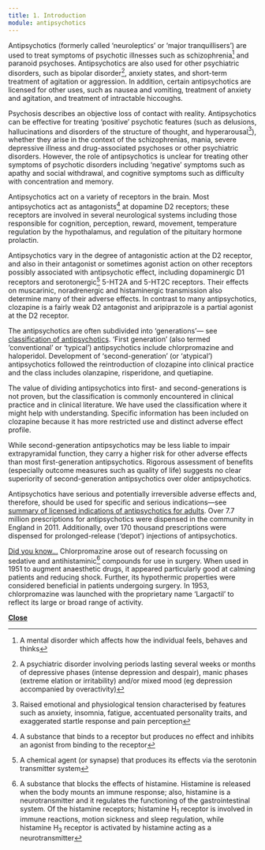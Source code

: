 ```yaml
---
title: 1. Introduction
module: antipsychotics
---
```


Antipsychotics (formerly called ‘neuroleptics’ or ‘major tranquillisers’) are used to treat symptoms of psychotic illnesses such as schizophrenia[^1] and paranoid psychoses. Antipsychotics are also used for other psychiatric disorders, such as bipolar disorder[^2], anxiety states, and short-term treatment of agitation or aggression. In addition, certain antipsychotics are licensed for other uses, such as nausea and vomiting, treatment of anxiety and agitation, and treatment of intractable hiccoughs.

Psychosis describes an objective loss of contact with reality. Antipsychotics can be effective for treating ‘positive’ psychotic features (such as delusions, hallucinations and disorders of the structure of thought, and hyperarousal[^3]), whether they arise in the context of the schizophrenias, mania, severe depressive illness and drug-associated psychoses or other psychiatric disorders. However, the role of antipsychotics is unclear for treating other symptoms of psychotic disorders including ‘negative’ symptoms such as apathy and social withdrawal, and cognitive symptoms such as difficulty with concentration and memory.

Antipsychotics act on a variety of receptors in the brain. Most antipsychotics act as antagonists[^4] at dopamine D2 receptors; these receptors are involved in several neurological systems including those responsible for cognition, perception, reward, movement, temperature regulation by the hypothalamus, and regulation of the pituitary hormone prolactin.

Antipsychotics vary in the degree of antagonistic action at the D2 receptor, and also in their antagonist or sometimes agonist action on other receptors possibly associated with antipsychotic effect, including dopaminergic D1 receptors and serotonergic[^5] 5-HT2A and 5-HT2C receptors. Their effects on muscarinic, noradrenergic and histaminergic transmission also determine many of their adverse effects. In contrast to many antipsychotics, clozapine is a fairly weak D2 antagonist and aripiprazole is a partial agonist at the D2 receptor.

The antipsychotics are often subdivided into ‘generations’— see [classification of antipsychotics](CON155606_41.html). ‘First generation’ (also termed ‘conventional’ or ‘typical’) antipsychotics include chlorpromazine and haloperidol. Development of ‘second-generation’ (or ‘atypical’) antipsychotics followed the reintroduction of clozapine into clinical practice and the class includes olanzapine, risperidone, and quetiapine.

The value of dividing antipsychotics into first- and second-generations is not proven, but the classification is commonly encountered in clinical practice and in clinical literature. We have used the classification where it might help with understanding. Specific information has been included on clozapine because it has more restricted use and distinct adverse effect profile.

While second-generation antipsychotics may be less liable to impair extrapyramidal function, they carry a higher risk for other adverse effects than most first-generation antipsychotics. Rigorous assessment of benefits (especially outcome measures such as quality of life) suggests no clear superiority of second-generation antipsychotics over older antipsychotics.

Antipsychotics have serious and potentially irreversible adverse effects and, therefore, should be used for specific and serious indications—see [summary of licensed indications of antipsychotics for adults]([!--$ssServerRelativeSiteRoot--]Opendocuments/OpenPDFdocuments/CON185680). Over 7.7 million prescriptions for antipsychotics were dispensed in the community in England in 2011. Additionally, over 170 thousand prescriptions were dispensed for prolonged-release (‘depot’) injections of antipsychotics.

[Did you know...](# "Did you know") Chlorpromazine arose out of research focussing on sedative and antihistaminic[^6] compounds for use in surgery. When used in 1951 to augment anaesthetic drugs, it appeared particularly good at calming patients and reducing shock. Further, its hypothermic properties were considered beneficial in patients undergoing surgery. In 1953, chlorpromazine was launched with the proprietary name ‘Largactil’ to reflect its large or broad range of activity.

[**Close**](# "Close")

[^1]: A mental disorder which affects how the individual feels, behaves and thinks
[^2]: A psychiatric disorder involving periods lasting several weeks or months of depressive phases (intense depression and despair), manic phases (extreme elation or irritability) and/or mixed mood (eg depression accompanied by overactivity)
[^3]: Raised emotional and physiological tension characterised by features such as anxiety, insomnia, fatigue, accentuated personality traits, and exaggerated startle response and pain perception
[^4]: A substance that binds to a receptor but produces no effect and inhibits an agonist from binding to the receptor
[^5]: A chemical agent (or synapse) that produces its effects via the serotonin transmitter system
[^6]: A substance that blocks the effects of histamine. Histamine is released when the body mounts an immune response; also, histamine is a neurotransmitter and it regulates the functioning of the gastrointestinal system. Of the histamine receptors; histamine H<sub>1</sub> receptor is involved in immune reactions, motion sickness and sleep regulation, while histamine H<sub>3</sub> receptor is activated by histamine acting as a neurotransmitter

